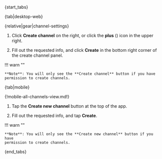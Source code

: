 {start_tabs}

{tab|desktop-web}

{relative|gear|channel-settings}

1. Click **Create channel** on the right, or click the **plus**
   (<i class="fa fa-plus"></i>) icon in the upper right.

1. Fill out the requested info, and click **Create** in the bottom right corner
   of the create channel panel.

!!! warn ""

    **Note**: You will only see the **Create channel** button if you have
    permission to create channels.

{tab|mobile}

{!mobile-all-channels-view.md!}

1. Tap the **Create new channel** button at the top of the app.

1. Fill out the requested info, and tap **Create**.

!!! warn ""

    **Note**: You will only see the **Create new channel** button if you have
    permission to create channels.

{end_tabs}
